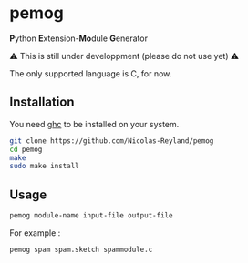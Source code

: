# pemog
**P**ython **E**xtension-**Mo**dule **G**enerator

⚠️ This is still under developpment (please do not use yet) ⚠️

The only supported language is C, for now.

## Installation
You need [ghc](https://www.haskell.org/ghc/) to be installed on your system.

```bash
git clone https://github.com/Nicolas-Reyland/pemog
cd pemog
make
sudo make install
```

## Usage
```bash
pemog module-name input-file output-file
```

For example :
```bash
pemog spam spam.sketch spammodule.c
```
